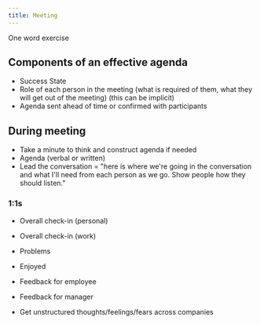 ```yaml
---
title: Meeting
---
```


One word exercise

## Components of an effective agenda
- Success State
- Role of each person in the meeting (what is required of them, what they will get out of the meeting) (this can be implicit)
- Agenda sent ahead of time or confirmed with participants

## During meeting
- Take a minute to think and construct agenda if needed
- Agenda (verbal or written)
- Lead the conversation = "here is where we're going in the conversation and what I'll need from each person as we go. Show people how they should listen."

### 1:1s
- Overall check-in (personal)
- Overall check-in (work)
- Problems
- Enjoyed
- Feedback for employee
- Feedback for manager

- Get unstructured thoughts/feelings/fears across companies

